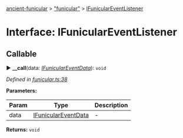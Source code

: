 [ancient-funicular](../README.md) > ["funicular"](../modules/_funicular_.md) > [IFunicularEventListener](../interfaces/_funicular_.ifuniculareventlistener.md)



# Interface: IFunicularEventListener

## Callable
► **__call**(data: *[IFunicularEventData](_funicular_.ifuniculareventdata.md)*): `void`



*Defined in [funicular.ts:38](https://github.com/AncientSouls/Funicular/blob/9099b0f/src/lib/funicular.ts#L38)*



**Parameters:**

| Param | Type | Description |
| ------ | ------ | ------ |
| data | [IFunicularEventData](_funicular_.ifuniculareventdata.md)   |  - |





**Returns:** `void`





